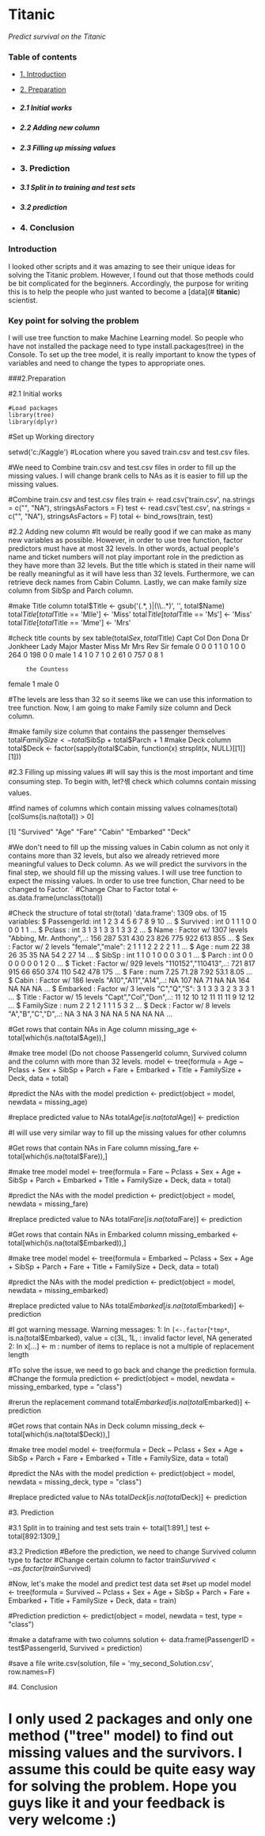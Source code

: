 # **Titanic**
*Predict survival on the Titanic*

### Table of contents


- [1. Introduction](#introduction)
- [2. Preparation](#preparation)
- ##### 2.1	Initial works
- ##### 2.2	Adding new column
- ##### 2.3  Filling up missing values

- ### 3.	Prediction
- ##### 3.1	Split in to training and test sets
- ##### 3.2	prediction

- ### 4.	Conclusion



### Introduction
I looked other scripts and it was amazing to see their unique ideas for solving the Titanic problem. However, I found out that those methods could be bit complicated for the beginners. Accordingly, the purpose for writing this is to help the people who just wanted to become a [data](# **titanic**) scientist. 

### Key point for solving the problem
I will use tree function to make Machine Learning model. So people who have not installed the package need to type install.packages(tree) in the Console. To set up the tree model, it is really important to know the types of variables and need to change the types to appropriate ones. 


###2.Preparation

#2.1	Initial works
```
#Load packages
library(tree)
library(dplyr)
```

#Set up Working directory

setwd('c:/Kaggle') #Location where you saved train.csv and test.csv files.

#We need to Combine train.csv and test.csv files in order to fill up the missing values. I will change brank cells to NAs as it is easier to fill up the missing values. 

#Combine train.csv and test.csv files
train <- read.csv('train.csv', na.strings = c("", "NA"), stringsAsFactors = F)
test <- read.csv('test.csv', na.strings = c("", "NA"), stringsAsFactors = F)
total <- bind_rows(train, test)

#2.2	Adding new column
#It would be really good if we can make as many new variables as possible. However, in order to use tree function, factor predictors must have at most 32 levels. In other words, actual people's name and ticket numbers will not play important role in the prediction as they have more than 32 levels. But the title which is stated in their name will be really meaningful as it will have less than 32 levels. Furthermore, we can retrieve deck names from Cabin Column. Lastly, we can make family size column from SibSp and Parch column.

#make Title column
total$Title <- gsub('(.*, )|(\\..*)', '', total$Name)
total$Title[total$Title == 'Mlle'] <- 'Miss'
total$Title[total$Title == 'Ms'] <- 'Miss'
total$Title[total$Title == 'Mme'] <- 'Mrs'

#check title counts by sex
table(total$Sex, total$Title)
          Capt Col Don Dona  Dr Jonkheer Lady Major Master Miss  Mr Mrs Rev Sir
  female    0   0   0    1   1        0    1     0      0  264   0 198   0   0
  male      1   4   1    0   7        1    0     2     61    0 757   0   8   1
        
         the Countess
  female            1
  male              0

#The levels are less than 32 so it seems like we can use this information to tree function. Now, I am going to make Family size column and Deck column.

#make family size column that contains the passenger themselves
total$FamilySize <- total$SibSp + total$Parch + 1
#make Deck column
total$Deck <- factor(sapply(total$Cabin, function(x) strsplit(x, NULL)[[1]][1]))

#2.3 Filling up missing values
#I will say this is the most important and time consuming step. To begin with, let?셲 check which columns contain missing values.

#find names of columns which contain missing values
colnames(total)[colSums(is.na(total)) > 0]

[1] "Survived" "Age"      "Fare"     "Cabin"    "Embarked" "Deck" 

#We don't need to fill up the missing values in Cabin column as not only it contains more than 32 levels, but also we already retrieved more meaningful values to Deck column. As we will predict the survivors in the final step, we should fill up the missing values. I will use tree function to expect the missing values. In order to use tree function, Char need to be changed to Factor.
`
#Change Char to Factor
total <- as.data.frame(unclass(total))

#Check the structure of total
str(total)
'data.frame':	1309 obs. of  15 variables:
 $ PassengerId: int  1 2 3 4 5 6 7 8 9 10 ...
 $ Survived   : int  0 1 1 1 0 0 0 0 1 1 ...
 $ Pclass     : int  3 1 3 1 3 3 1 3 3 2 ...
 $ Name       : Factor w/ 1307 levels "Abbing, Mr. Anthony",..: 156 287 531 430 23 826 775 922 613 855 ...
 $ Sex        : Factor w/ 2 levels "female","male": 2 1 1 1 2 2 2 2 1 1 ...
 $ Age        : num  22 38 26 35 35 NA 54 2 27 14 ...
 $ SibSp      : int  1 1 0 1 0 0 0 3 0 1 ...
 $ Parch      : int  0 0 0 0 0 0 0 1 2 0 ...
 $ Ticket     : Factor w/ 929 levels "110152","110413",..: 721 817 915 66 650 374 110 542 478 175 ...
 $ Fare       : num  7.25 71.28 7.92 53.1 8.05 ...
 $ Cabin      : Factor w/ 186 levels "A10","A11","A14",..: NA 107 NA 71 NA NA 164 NA NA NA ...
 $ Embarked   : Factor w/ 3 levels "C","Q","S": 3 1 3 3 3 2 3 3 3 1 ...
 $ Title      : Factor w/ 15 levels "Capt","Col","Don",..: 11 12 10 12 11 11 11 9 12 12 ...
 $ FamilySize : num  2 2 1 2 1 1 1 5 3 2 ...
 $ Deck       : Factor w/ 8 levels "A","B","C","D",..: NA 3 NA 3 NA NA 5 NA NA NA ...

#Get rows that contain NAs in Age column
missing_age <- total[which(is.na(total$Age)),]

#make tree model (Do not choose PassengerId column, Survived column and the column with more than 32 levels. 
model <- tree(formula = Age ~ Pclass + Sex + SibSp + Parch + Fare + Embarked + Title + FamilySize + Deck, data = total)

#predict the NAs with the model
prediction <- predict(object = model, newdata = missing_age)

#replace predicted value to NAs
total$Age[is.na(total$Age)] <- prediction

#I will use very similar way to fill up the missing values for other columns 

#Get rows that contain NAs in Fare column
missing_fare <- total[which(is.na(total$Fare)),]

#make tree model 
model <- tree(formula = Fare ~ Pclass + Sex + Age + SibSp + Parch + Embarked + Title + FamilySize + Deck, data = total)

#predict the NAs with the model
prediction <- predict(object = model, newdata = missing_fare)

#replace predicted value to NAs
total$Fare[is.na(total$Fare)] <- prediction

#Get rows that contain NAs in Embarked column
missing_embarked <- total[which(is.na(total$Embarked)),]

#make tree model 
model <- tree(formula = Embarked ~ Pclass + Sex + Age + SibSp + Parch + Fare + Title + FamilySize + Deck, data = total)

#predict the NAs with the model
prediction <- predict(object = model, newdata = missing_embarked)

#replace predicted value to NAs
total$Embarked[is.na(total$Embarked)] <- prediction

#I got warning message.
Warning messages:
1: In `[<-.factor`(`*tmp*`, is.na(total$Embarked), value = c(3L, 1L,  :
  invalid factor level, NA generated
2: In x[...] <- m :
  number of items to replace is not a multiple of replacement length

#To solve the issue, we need to go back and change the prediction formula.
#Change the formula
prediction <- predict(object = model, newdata = missing_embarked, type = "class")

#rerun the replacement command
total$Embarked[is.na(total$Embarked)] <- prediction

#Get rows that contain NAs in Deck column
missing_deck <- total[which(is.na(total$Deck)),]

#make tree model 
model <- tree(formula = Deck ~ Pclass + Sex + Age + SibSp + Parch + Fare + Embarked + Title + FamilySize, data = total)

#predict the NAs with the model
prediction <- predict(object = model, newdata = missing_deck, type = "class")

#replace predicted value to NAs
total$Deck[is.na(total$Deck)] <- prediction


#3.	Prediction

#3.1	Split in to training and test sets
train <- total[1:891,]
test <- total[892:1309,]

#3.2	Prediction
#Before the prediction, we need to change Survived column type to factor
#Change certain column to factor
train$Survived <-as.factor(train$Survived)

#Now, let's make the model and predict test data set
#set up model
model <- tree(formula = Survived ~ Pclass + Sex + Age + SibSp + Parch + Fare + Embarked + Title + FamilySize + Deck, data = train)

#Prediction
prediction <- predict(object = model, newdata = test, type = "class")

#make a dataframe with two columns
solution <- data.frame(PassengerID = test$PassengerId, Survived = prediction)

#save a file
write.csv(solution, file = 'my_second_Solution.csv', row.names=F)

#4.	Conclusion
# I only used 2 packages and only one method ("tree" model) to find out missing values and the survivors. I assume this could be quite easy way for solving the problem. Hope you guys like it and your feedback is very welcome :)
